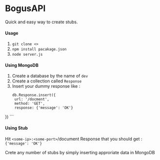 # BogusAPI
Quick and easy way to create stubs.

#### Usage

1. `git clone <>`
2. `npm install pacakage.json`
3. `node server.js`

#### Using MongoDB

1. Create a database by the name of `dev`
2. Create a collection called `Response`
3. Insert your dummy response like :<br>
    ```
    db.Response.insert({
     url: '/docment',
     method: 'GET',
     response: {'message': 'OK'}
})
    ```
  
#### Using Stub

Hit `<some-ip>:<some-port>`/document
Response that you should get :<br> `{'message': 'OK'}` 
  
Crete any number of stubs by simply inserting approriate data in MongoDB
